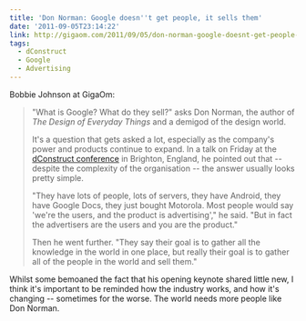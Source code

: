 ```yaml
---
title: 'Don Norman: Google doesn''t get people, it sells them'
date: '2011-09-05T23:14:22'
link: http://gigaom.com/2011/09/05/don-norman-google-doesnt-get-people-it-sells-them/
tags:
  - dConstruct
  - Google
  - Advertising
---
```

Bobbie Johnson at GigaOm:

> "What is Google? What do they sell?" asks Don Norman, the author of <cite>The Design of Everyday Things</cite> and a demigod of the design world.
>
> It's a question that gets asked a lot, especially as the company's power and products continue to expand. In a talk on Friday at the [dConstruct conference][1] in Brighton, England, he pointed out that -- despite the complexity of the organisation -- the answer usually looks pretty simple.
>
> "They have lots of people, lots of servers, they have Android, they have Google Docs, they just bought Motorola. Most people would say 'we're the users, and the product is advertising'," he said. "But in fact the advertisers are the users and you are the product."
>
> Then he went further. "They say their goal is to gather all the knowledge in the world in one place, but really their goal is to gather all of the people in the world and sell them."

Whilst some bemoaned the fact that his opening keynote shared little new, I think it's important to be reminded how the industry works, and how it's changing -- sometimes for the worse. The world needs more people like Don Norman.

[1]: http://2011.dconstruct.org/
